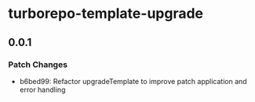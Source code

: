 # turborepo-template-upgrade

## 0.0.1

### Patch Changes

- b6bed99: Refactor upgradeTemplate to improve patch application and error handling
